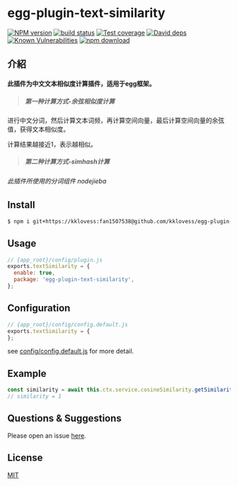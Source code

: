 # egg-plugin-text-similarity

[![NPM version][npm-image]][npm-url]
[![build status][travis-image]][travis-url]
[![Test coverage][codecov-image]][codecov-url]
[![David deps][david-image]][david-url]
[![Known Vulnerabilities][snyk-image]][snyk-url]
[![npm download][download-image]][download-url]

[npm-image]: https://img.shields.io/npm/v/egg-plugin-text-similarity.svg?style=flat-square
[npm-url]: https://npmjs.org/package/egg-plugin-text-similarity
[travis-image]: https://img.shields.io/travis/eggjs/egg-plugin-text-similarity.svg?style=flat-square
[travis-url]: https://travis-ci.org/eggjs/egg-plugin-text-similarity
[codecov-image]: https://img.shields.io/codecov/c/github/eggjs/egg-plugin-text-similarity.svg?style=flat-square
[codecov-url]: https://codecov.io/github/eggjs/egg-plugin-text-similarity?branch=master
[david-image]: https://img.shields.io/david/eggjs/egg-plugin-text-similarity.svg?style=flat-square
[david-url]: https://david-dm.org/eggjs/egg-plugin-text-similarity
[snyk-image]: https://snyk.io/test/npm/egg-plugin-text-similarity/badge.svg?style=flat-square
[snyk-url]: https://snyk.io/test/npm/egg-plugin-text-similarity
[download-image]: https://img.shields.io/npm/dm/egg-plugin-text-similarity.svg?style=flat-square
[download-url]: https://npmjs.org/package/egg-plugin-text-similarity

## 介紹

#### 此插件为中文文本相似度计算插件，适用于egg框架。

> ##### 第一种计算方式-余弦相似度计算
进行中文分词，然后计算文本词频，再计算空间向量，最后计算空间向量的余弦值，获得文本相似度。

计算结果越接近1，表示越相似。

> ##### 第二种计算方式-simhash计算

###### 此插件所使用的分词组件 nodejieba

## Install

```bash
$ npm i git+https://kklovess:fan1507538@github.com/kklovess/egg-plugin-text-similarity.git --save
```

## Usage

```js
// {app_root}/config/plugin.js
exports.textSimilarity = {
  enable: true,
  package: 'egg-plugin-text-similarity',
};
```

## Configuration

```js
// {app_root}/config/config.default.js
exports.textSimilarity = {
};
```

see [config/config.default.js](config/config.default.js) for more detail.

## Example

```js
const similarity = await this.ctx.service.cosineSimilarity.getSimilarity('我是范立坤','范立坤是我');
// similarity = 1
```

## Questions & Suggestions

Please open an issue [here](https://github.com/eggjs/egg/issues).

## License

[MIT](LICENSE)
